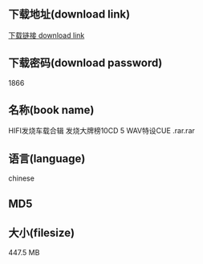 ## 下载地址(download link)
[下载链接 download link](https://tutu365.netlify.app/?s=HIFI%E5%8F%91%E7%83%A7%E8%BD%A6%E8%BD%BD%E5%90%88%E8%BE%91+%E5%8F%91%E7%83%A7%E5%A4%A7%E7%89%8C%E6%A6%9C10CD+5+WAV%E7%89%B9%E8%AE%BECUE+.rar)

## 下载密码(download password)
1866

## 名称(book name)
HIFI发烧车载合辑 发烧大牌榜10CD 5 WAV特设CUE .rar.rar

## 语言(language)
chinese

## MD5


## 大小(filesize)
447.5 MB
